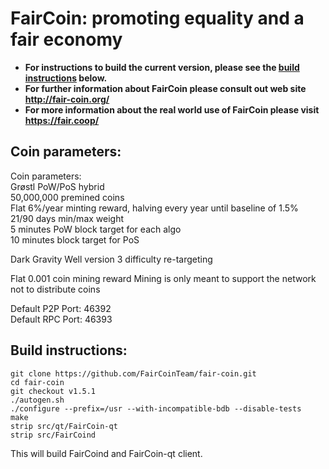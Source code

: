 # FairCoin: promoting equality and a fair economy #

* **For instructions to build the current version, please see the [build instructions](#user-content-build-instructions) below.**
* **For further information about FairCoin please consult out web site http://fair-coin.org/**
* **For more information about the real world use of FairCoin please visit https://fair.coop/**

## Coin parameters: ##

Coin parameters:  
Grøstl PoW/PoS hybrid  
50,000,000 premined coins  
Flat 6%/year minting reward, halving every year until baseline of 1.5%  
21/90 days min/max weight  
5 minutes PoW block target for each algo  
10 minutes block target for PoS  
  
Dark Gravity Well version 3 difficulty re-targeting
  
Flat 0.001 coin mining reward
Mining is only meant to support the network not to distribute coins

Default P2P Port: 46392  
Default RPC Port: 46393  

## Build instructions: ##

```
git clone https://github.com/FairCoinTeam/fair-coin.git  
cd fair-coin  
git checkout v1.5.1  
./autogen.sh  
./configure --prefix=/usr --with-incompatible-bdb --disable-tests  
make  
strip src/qt/FairCoin-qt  
strip src/FairCoind  
```
This will build FairCoind and FairCoin-qt client.
